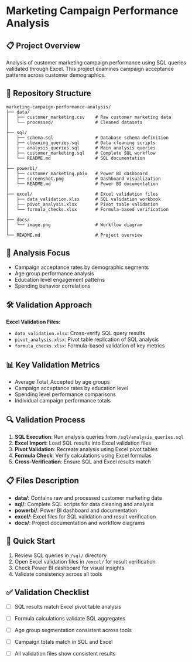 # **Marketing Campaign Performance Analysis**

## **📋 Project Overview**
Analysis of customer marketing campaign performance using SQL queries validated through Excel. This project examines campaign acceptance patterns across customer demographics.

## **📁 Repository Structure**
```
marketing-campaign-performance-analysis/
├── data/
│   ├── customer_marketing.csv    # Raw customer marketing data
│   └── processed/                # Cleaned datasets
│
├── sql/
│   ├── schema.sql                # Database schema definition
│   ├── cleaning_queries.sql      # Data cleaning scripts
│   ├── analysis_queries.sql      # Main analysis queries
│   ├── customer_marketing.sql    # Complete SQL workflow
│   └── README.md                 # SQL documentation
│
├── powerbi/
│   ├── customer_marketing.pbix   # Power BI dashboard
│   ├── screenshot.png            # Dashboard visualization
│   └── README.md                 # Power BI documentation
│
├── excel/                        # Excel validation files
│   ├── data_validation.xlsx      # SQL validation workbook
│   ├── pivot_analysis.xlsx       # Pivot table validation
│   └── formula_checks.xlsx       # Formula-based verification
│
├── docs/
│   └── image.png                 # Workflow diagram
│
└── README.md                     # Project overview
```

## **🎯 Analysis Focus**
- Campaign acceptance rates by demographic segments
- Age group performance analysis
- Education level engagement patterns
- Spending behavior correlations

## **🛠️ Validation Approach**
**Excel Validation Files:**
- `data_validation.xlsx`: Cross-verify SQL query results
- `pivot_analysis.xlsx`: Pivot table replication of SQL analysis
- `formula_checks.xlsx`: Formula-based validation of key metrics

## **📊 Key Validation Metrics**
- Average Total_Accepted by age groups
- Campaign acceptance rates by education level
- Spending level performance comparisons
- Individual campaign performance totals

## **🔍 Validation Process**
1. **SQL Execution**: Run analysis queries from `/sql/analysis_queries.sql`
2. **Excel Import**: Load SQL results into Excel validation files
3. **Pivot Validation**: Recreate analysis using Excel pivot tables
4. **Formula Check**: Verify calculations using Excel formulas
5. **Cross-Verification**: Ensure SQL and Excel results match

## **📋 Files Description**
- **data/**: Contains raw and processed customer marketing data
- **sql/**: Complete SQL scripts for data cleaning and analysis
- **powerbi/**: Power BI dashboard and documentation
- **excel/**: Excel files for SQL validation and result verification
- **docs/**: Project documentation and workflow diagrams

## **🚀 Quick Start**
1. Review SQL queries in `/sql/` directory
2. Open Excel validation files in `/excel/` for result verification
3. Check Power BI dashboard for visual insights
4. Validate consistency across all tools

## **✅ Validation Checklist**
- [ ] SQL results match Excel pivot table analysis
- [ ] Formula calculations validate SQL aggregates
- [ ] Age group segmentation consistent across tools
- [ ] Campaign totals match in SQL and Excel
- [ ] All validation files show consistent results

